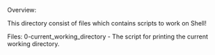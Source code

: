 Overview:

This directory consist of files which contains scripts to work on Shell!

Files:
0-current_working_directory - The script for printing the current working directory.

